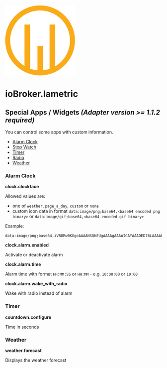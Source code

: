 ![Logo](../../admin/lametric.png)

# ioBroker.lametric

## Special Apps / Widgets *(Adapter version >= 1.1.2 required)*

You can control some apps with custom information.

- [Alarm Clock](https://apps.lametric.com/apps/alarm_clock/68)
- [Stop Watch](https://apps.lametric.com/apps/stopwatch/71)
- [Timer](https://apps.lametric.com/apps/timer/72)
- [Radio](https://apps.lametric.com/apps/radio/70)
- [Weather](https://apps.lametric.com/apps/weather/69)

### Alarm Clock

**clock.clockface**

Allowed values are:

- one of `weather`, `page_a_day`, `custom` or `none`
- custom icon data in format `data:image/png;base64,<base64 encoded png binary>` or `data:image/gif;base64,<base64 encoded gif binary>`

Example:

```
data:image/png;base64,iVBORw0KGgoAAAANSUhEUgAAAAgAAAAICAYAAADED76LAAAAOklEQVQYlWNUVFBgwAeYcEncv//gP04FMEmsCmCSiooKjHAFMEF0SRQTsEnCFcAE0SUZGBgYGAl5EwA+6RhuHb9bggAAAABJRU5ErkJggg==
```

**clock.alarm.enabled**

Activate or deactivate alarm

**clock.alarm.time**

Alarm time with format ``HH:MM:SS`` or ``HH:MM`` - e.g. ``10:00:00`` or ``10:00``

**clock.alarm.wake_with_radio**

Wake with radio instead of alarm

### Timer

**countdown.configure**

Time in seconds

### Weather

**weather.forecast**

Displays the weather forecast
